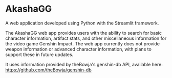 # AkashaGG
A web application developed using Python with the Streamlit framework.

The AkashaGG web app provides users with the ability to search for basic character information, artifact stats, and other miscellaneous information for the video game Genshin Impact. The web app currently does not provide weapon information or advanced character information, with plans to support these in future updates.

It uses information provided by theBowja's genshin-db API, available here: https://github.com/theBowja/genshin-db
